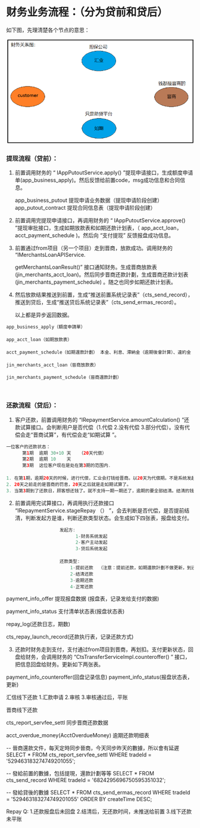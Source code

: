 # 财务业务流程：（分为贷前和贷后）

如下图，先理清楚各个节点的意思：

![无标题](财务业务流程.assets/无标题-1577673578354.png)



### 提现流程（贷前）：

1. 前置调用财务的 “ IAppPutoutService.apply()  ”提现申请接口，生成额度申请单(app_business_apply)。然后反馈给前置code，msg成功信息和合同信息。

   app_business_putout 提现申请业务数据（提现申请阶段创建）
   app_putout_contract 提现合同信息表（提现申请阶段创建）

   

2. 前置调用完提现申请接口，再调用财务的 “ IAppPutoutService.approve()  ”提现审批接口，生成如期放款表和如期还款计划表，（ app_acct_loan，acct_payment_schedule )。然后向  “支付提现” 反馈报盘成功信息。

   

3. 前置通过from项目（另一个项目）走到晋商，放款成功。调用财务的 “IMerchantsLoanAPIService.

   getMerchantsLoanResult()” 接口通知财务。生成晋商放款表(jin_merchants_acct_loan)。然后同步晋商还款計劃，生成晋商还款计划表(jin_merchants_payment_schedule) 。随之也同步如期还款计划表。

4. 然后放款结果推送到前置，生成“推送前置系统记录表”（cts_send_record），推送到贷后，生成“推送贷后系统记录表”（cts_send_ermas_record）。

   以上都是异步返回数据。					 

```java
app_business_apply（額度申請單）

app_acct_loan（如期放款表）

acct_payment_schedule（如期還款計劃） 本金、利息、滯納金（逾期後會計算）、違約金（提前結清）

jin_merchants_acct_loan（晉商放款表）

jin_merchants_payment_schedule（晉商還款計劃）
```

​														  

### 还款流程（贷后）：

1.   客户还款，前置调用财务的 “IRepaymentService.amountCalculation()  ”还款试算接口。会判断用户是否代偿（1.代偿 2.没有代偿 3.部分代偿）。没有代偿会走“晋商试算”，有代偿会走“如期试算 ”。

```java
一位客户的还款状态：
      第1期  逾期 30+10 天   （20天代偿）
      第2期  逾期 10    天
      第3期  这位客户现在是处在第3期的范围内.  

1. 在第1期，逾期20天的时候，进行代偿，汇业会打钱给晋商。以20天为代偿期。不是系统发起的，是晋商自动扣除的，除非汇业没钱了。   
2. 20天之前走的是晋商的罚息，20天之后就是走如期试算了。
3. 当第3期到了还款日，顾客想还钱了。就不支持一期一期还了，逾期的要全部结清。结清的钱一进来，就要做判断了。因为有代偿和系统不支持一笔钱去两个地方，所以要判断先还给汇业，还是先给晋商。
```



2. 前置调用完试算接口，再调用执行还款接口 “IRepaymentService.stageRepay （） ”，会去判断是否代偿，是否提前结清，判断发起方是谁，判断还款类型状态。会生成如下四张表，报盘给支付。

```java
					发起方:
                          1-财务系统发起
                          2-客户主动发起
                          3-贷后系统发起

					还款类型:
						1-提前还款  （注意：提前还款，如期還款計劃不做更新，到还款日才会同步更新。）
						2-结清还款
						3-逾期还款
						4-正常还款
```

payment_info_offer  提现报盘数据 (报盘表，记录发给支付的数据)

payment_info_status 支付清单状态表(报盘状态表)

repay_log(还款日志，期数)

cts_repay_launch_record(还款执行表，记录还款方式)



3.   还款时财务走到支付，支付通过from项目到晋商，再划扣。支付更新状态，回盘给财务，会调用财务的 “CtsTransferServiceImpl.counteroffer() ” 接口，把信息回盘给财务。更新如下两张表。

payment_info_counteroffer(回盘记录信息)
payment_info_status(报盘状态表，更新)








汇信线下还款
1.汇款申请
2.审核
3.审核通过后，平账

晋商线下还款

cts_report_servfee_settl  同步晋商还款数据

acct_overdue_money(AcctOverdueMoney) 逾期还款明细表


-- 晉商還款文件，每天定時同步晉商，今天同步昨天的數據，所以會有延遲
SELECT * FROM cts_report_servfee_settl WHERE tradeId = '529463183274749201055';

-- 發給前置的數據，包括提現，還款計劃等等
SELECT * FROM cts_send_record WHERE tradeId = '6824295696750595351032';

-- 發給貸後的數據
SELECT * FROM cts_send_ermas_record WHERE tradeId = '529463183274749201055' ORDER BY createTime DESC;

Repay Q:
1.还款报盘后未回盘
2.结清后，无还款时间，未推送给前置
3.线下还款未平账

































































































































